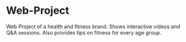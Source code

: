 # Web-Project
Web Project of a health and fitness brand. Shows interactive videos and Q&amp;A sessions. Also provides tips on fitness for every age group.
